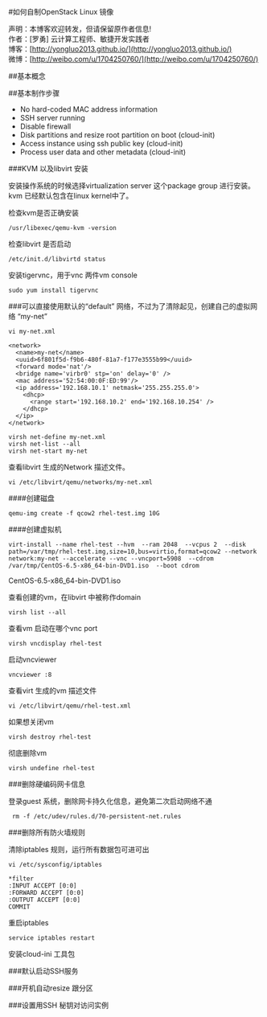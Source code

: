 #如何自制OpenStack Linux 镜像

声明：本博客欢迎转发，但请保留原作者信息!      
作者：[罗勇] 云计算工程师、敏捷开发实践者    
博客：[http://yongluo2013.github.io/](http://yongluo2013.github.io/)    
微博：[http://weibo.com/u/1704250760/](http://weibo.com/u/1704250760/)  

##基本概念

##基本制作步骤

* No hard-coded MAC address information
* SSH server running
* Disable firewall
* Disk partitions and resize root partition on boot (cloud-init)
* Access instance using ssh public key (cloud-init)
* Process user data and other metadata (cloud-init)

###KVM 以及libvirt 安装

安装操作系统的时候选择virtualization server 这个package group 进行安装。kvm 已经默认包含在linux kernel中了。



检查kvm是否正确安装

	/usr/libexec/qemu-kvm -version

检查libvirt 是否启动

	/etc/init.d/libvirtd status

安装tigervnc，用于vnc 两件vm console

	sudo yum install tigervnc

###可以直接使用默认的“default” 网络，不过为了清除起见，创建自己的虚拟网络 “my-net”
	
	vi my-net.xml

	<network>
	  <name>my-net</name>
	  <uuid>6f801f5d-f9b6-480f-81a7-f177e3555b99</uuid>
	  <forward mode='nat'/>
	  <bridge name='virbr0' stp='on' delay='0' />
	  <mac address='52:54:00:0F:ED:99'/>
	  <ip address='192.168.10.1' netmask='255.255.255.0'>
	    <dhcp>
	      <range start='192.168.10.2' end='192.168.10.254' />
	    </dhcp>
	  </ip>
	</network>

	virsh net-define my-net.xml
	virsh net-list --all
	virsh net-start my-net

查看libvirt 生成的Network 描述文件。

	vi /etc/libvirt/qemu/networks/my-net.xml

####创建磁盘

	qemu-img create -f qcow2 rhel-test.img 10G

####创建虚拟机

	virt-install --name rhel-test --hvm  --ram 2048  --vcpus 2  --disk path=/var/tmp/rhel-test.img,size=10,bus=virtio,format=qcow2 --network network:my-net --accelerate --vnc --vncport=5908  --cdrom /var/tmp/CentOS-6.5-x86_64-bin-DVD1.iso  --boot cdrom
CentOS-6.5-x86_64-bin-DVD1.iso

查看创建的vm，在libvirt 中被称作domain

	virsh list --all

查看vm 启动在哪个vnc port

	virsh vncdisplay rhel-test

启动vncviewer 

	vncviewer :8

查看virt 生成的vm 描述文件

	vi /etc/libvirt/qemu/rhel-test.xml

如果想关闭vm 

	virsh destroy rhel-test

彻底删除vm

	virsh undefine rhel-test

###删除硬编码网卡信息

登录guest 系统，删除网卡持久化信息，避免第二次启动网络不通

	 rm -f /etc/udev/rules.d/70-persistent-net.rules 

###删除所有防火墙规则

清除iptables 规则，运行所有数据包可进可出

	vi /etc/sysconfig/iptables

	*filter
	:INPUT ACCEPT [0:0]
	:FORWARD ACCEPT [0:0]
	:OUTPUT ACCEPT [0:0]
	COMMIT

重启iptables 

	service iptables restart


安装cloud-ini 工具包



###默认启动SSH服务


###开机自动resize 跟分区


###设置用SSH 秘钥对访问实例


